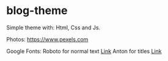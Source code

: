 # blog-theme

Simple theme with: Html, Css and Js.

Photos: https://www.pexels.com

Google Fonts:
Roboto for normal text [Link](https://fonts.google.com/specimen/Roboto)
Anton for titles [Link](https://fonts.google.com/specimen/Anton)
